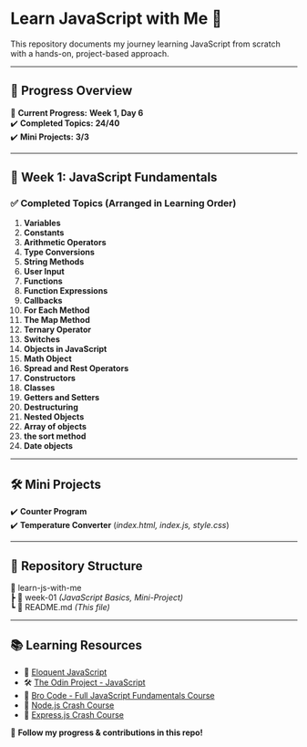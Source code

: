 # Learn JavaScript with Me 🚀

This repository documents my journey learning JavaScript from scratch with a hands-on, project-based approach.

---

## 📅 Progress Overview  

📌 **Current Progress:** **Week 1, Day 6**  
✔️ **Completed Topics:** **24/40**  
✔️ **Mini Projects:** **3/3**  

---

## 📌 Week 1: JavaScript Fundamentals  

### ✅ Completed Topics (Arranged in Learning Order)
1. **Variables**  
2. **Constants**  
3. **Arithmetic Operators**  
4. **Type Conversions**  
5. **String Methods**  
6. **User Input**  
7. **Functions**  
8. **Function Expressions**  
9. **Callbacks**  
10. **For Each Method**  
11. **The Map Method**  
12. **Ternary Operator**  
13. **Switches**  
14. **Objects in JavaScript**  
15. **Math Object**  
16. **Spread and Rest Operators**  
17. **Constructors**  
18. **Classes**  
19. **Getters and Setters**  
20. **Destructuring** 
21. **Nested Objects**
22. **Array of objects**
23. **the sort method**
24. **Date objects**


---

## 🛠️ Mini Projects  
✔️ **Counter Program**  
✔️ **Temperature Converter** (_index.html, index.js, style.css_)  

---

## 📁 Repository Structure  
📂 learn-js-with-me  
 ┣ 📂 week-01 _(JavaScript Basics, Mini-Project)_   
 ┗ 📜 README.md _(This file)_  

---



## 📚 Learning Resources  
- 📖 [Eloquent JavaScript](https://eloquentjavascript.net/)  
- 🛠️ [The Odin Project - JavaScript](https://www.theodinproject.com/)   
- 🎥 [Bro Code - Full JavaScript Fundamentals Course](https://www.youtube.com/watch?v=lfmg-EJ8gm4&t=8829s)  
- 🎥 [Node.js Crash Course](https://www.youtube.com/watch?v=32M1al-Y6Ag)
- 🎥 [Express.js Crash Course](https://www.youtube.com/watch?v=CnH3kAXSrmU)

🚀 **Follow my progress & contributions in this repo!**  

